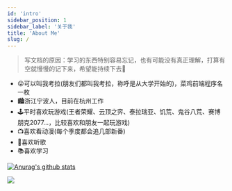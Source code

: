 ```yaml
---
id: 'intro'
sidebar_position: 1
sidebar_label: '关于我'
title: 'About Me'
slug: /
---
```


> 写文档的原因：学习的东西特别容易忘记，也有可能没有真正理解，打算有空就慢慢的记下来，希望能持续下去🥲

- 😝可以叫我考拉(朋友们都叫我考拉，称呼是从大学开始的)，菜鸡前端程序名一枚
- 🏙️浙江宁波人，目前在杭州工作
- 🕹️平时喜欢玩游戏(王者荣耀、云顶之弈、泰拉瑞亚、饥荒、鬼谷八荒、赛博朋克2077...，比较喜欢和朋友一起玩游戏)
- 📺喜欢看动漫(每个季度都会追几部新番)
- 🎵喜欢听歌
- 📚喜欢学习

[![Anurag's github stats](https://github-readme-stats.vercel.app/api?username=wuyuehui)](https://github.com/anuraghazra/github-readme-stats)

![](https://visitor-badge.glitch.me/badge?page_id=wuyuehui)
